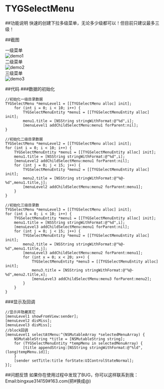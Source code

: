 # TYGSelectMenu
##功能说明
快速的创建下拉多级菜单，无论多少级都可以！但目前只建议最多三级！

##截图

一级菜单  
![demo1](https://github.com/bingxue314159/TYGSelectMenu/raw/master/screen/1.png "一级菜单")  
二级菜单  
![demo2](https://github.com/bingxue314159/TYGSelectMenu/raw/master/screen/2.png "二级菜单")  
三级菜单  
![demo3](https://github.com/bingxue314159/TYGSelectMenu/raw/master/screen/3.png "三级菜单")  

##代码
###数据的初始化
```objc
//初始化一级目录数据
TYGSelectMenu *menuLevel1 = [[TYGSelectMenu alloc] init];
    for (int i = 0; i < 10; i++) {
        TYGSelectMenuEntity *menu1 = [[TYGSelectMenuEntity alloc] init];
        menu1.title = [NSString stringWithFormat:@"%d",i];
        [menuLevel1 addChildSelectMenu:menu1 forParent:nil];
}
```

```objc
//初始化二级目录数据
TYGSelectMenu *menuLevel2 = [[TYGSelectMenu alloc] init];
for (int i = 0; i < 10; i++) {
    TYGSelectMenuEntity *menu1 = [[TYGSelectMenuEntity alloc] init];
    menu1.title = [NSString stringWithFormat:@"%d",i];
    [menuLevel2 addChildSelectMenu:menu1 forParent:nil];
    for (int j = 0; j < 15; j++) {
        TYGSelectMenuEntity *menu2 = [[TYGSelectMenuEntity alloc] init];
        menu2.title = [NSString stringWithFormat:@"%@-%d",menu1.title,j];
        [menuLevel2 addChildSelectMenu:menu2 forParent:menu1];
    }
}
```
```objc
//初始化三级目录数  
TYGSelectMenu *menuLevel3 = [[TYGSelectMenu alloc] init];
for (int i = 0; i < 10; i++) {
    TYGSelectMenuEntity *menu1 = [[TYGSelectMenuEntity alloc] init];
    menu1.title = [NSString stringWithFormat:@"%d",i];
    [menuLevel3 addChildSelectMenu:menu1 forParent:nil];
    for (int j = 0; j < 15; j++) {
        TYGSelectMenuEntity *menu2 = [[TYGSelectMenuEntity alloc] init];
        menu2.title = [NSString stringWithFormat:@"%@-%d",menu1.title,j];
        [menuLevel3 addChildSelectMenu:menu2 forParent:menu1];
        for (int x = 0; x < 20; x++) {
            TYGSelectMenuEntity *menu3 = [[TYGSelectMenuEntity alloc] init];
            menu3.title = [NSString stringWithFormat:@"%@-%d",menu2.title,x];
            [menuLevel3 addChildSelectMenu:menu3 forParent:menu2];
        }
    }
}
```
###显示及回调
```objc
//显示并隐藏其它
[menuLevel1 showFromView:sender];
[menuLevel2 disMiss];
[menuLevel3 disMiss];   
//block回调
[menuLevel1 selectAtMenu:^(NSMutableArray *selectedMenuArray) {
    NSMutableString *title = [NSMutableString string];
    for (TYGSelectMenuEntity *tempMenu in selectedMenuArray) {
        [title appendString:[NSString stringWithFormat:@"%ld",(long)tempMenu.id]];
    }
    [sender setTitle:title forState:UIControlStateNormal];
}];
```
##问题反馈
如果你在使用过程中发现了BUG，你可以这样联系到我：  
Email:bingxue314159#163.com(把#换成@)
